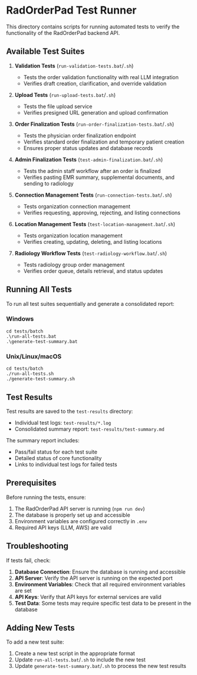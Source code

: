 # RadOrderPad Test Runner

This directory contains scripts for running automated tests to verify the functionality of the RadOrderPad backend API.

## Available Test Suites

1. **Validation Tests** (`run-validation-tests.bat`/`.sh`)
   - Tests the order validation functionality with real LLM integration
   - Verifies draft creation, clarification, and override validation

2. **Upload Tests** (`run-upload-tests.bat`/`.sh`)
   - Tests the file upload service
   - Verifies presigned URL generation and upload confirmation

3. **Order Finalization Tests** (`run-order-finalization-tests.bat`/`.sh`)
   - Tests the physician order finalization endpoint
   - Verifies standard order finalization and temporary patient creation
   - Ensures proper status updates and database records

4. **Admin Finalization Tests** (`test-admin-finalization.bat`/`.sh`)
   - Tests the admin staff workflow after an order is finalized
   - Verifies pasting EMR summary, supplemental documents, and sending to radiology

5. **Connection Management Tests** (`run-connection-tests.bat`/`.sh`)
   - Tests organization connection management
   - Verifies requesting, approving, rejecting, and listing connections

6. **Location Management Tests** (`test-location-management.bat`/`.sh`)
   - Tests organization location management
   - Verifies creating, updating, deleting, and listing locations

7. **Radiology Workflow Tests** (`test-radiology-workflow.bat`/`.sh`)
   - Tests radiology group order management
   - Verifies order queue, details retrieval, and status updates

## Running All Tests

To run all test suites sequentially and generate a consolidated report:

### Windows

```
cd tests/batch
.\run-all-tests.bat
.\generate-test-summary.bat
```

### Unix/Linux/macOS

```
cd tests/batch
./run-all-tests.sh
./generate-test-summary.sh
```

## Test Results

Test results are saved to the `test-results` directory:

- Individual test logs: `test-results/*.log`
- Consolidated summary report: `test-results/test-summary.md`

The summary report includes:
- Pass/fail status for each test suite
- Detailed status of core functionality
- Links to individual test logs for failed tests

## Prerequisites

Before running the tests, ensure:

1. The RadOrderPad API server is running (`npm run dev`)
2. The database is properly set up and accessible
3. Environment variables are configured correctly in `.env`
4. Required API keys (LLM, AWS) are valid

## Troubleshooting

If tests fail, check:

1. **Database Connection**: Ensure the database is running and accessible
2. **API Server**: Verify the API server is running on the expected port
3. **Environment Variables**: Check that all required environment variables are set
4. **API Keys**: Verify that API keys for external services are valid
5. **Test Data**: Some tests may require specific test data to be present in the database

## Adding New Tests

To add a new test suite:

1. Create a new test script in the appropriate format
2. Update `run-all-tests.bat`/`.sh` to include the new test
3. Update `generate-test-summary.bat`/`.sh` to process the new test results